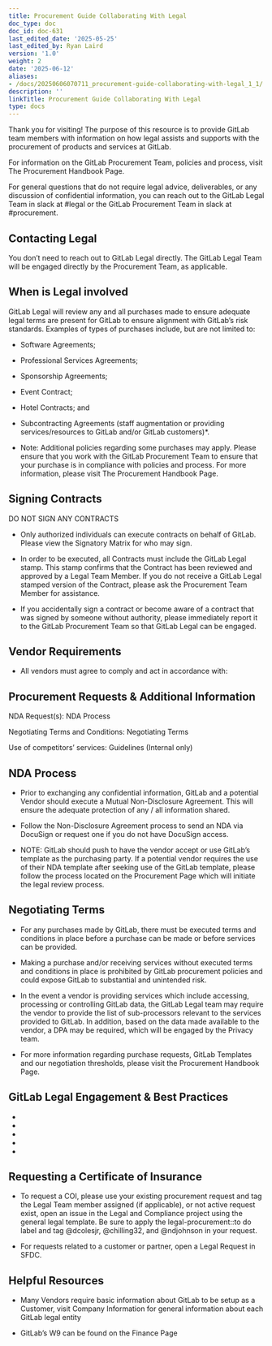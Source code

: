 ```yaml
---
title: Procurement Guide Collaborating With Legal
doc_type: doc
doc_id: doc-631
last_edited_date: '2025-05-25'
last_edited_by: Ryan Laird
version: '1.0'
weight: 2
date: '2025-06-12'
aliases:
- /docs/20250606070711_procurement-guide-collaborating-with-legal_1_1/
description: ''
linkTitle: Procurement Guide Collaborating With Legal
type: docs
---
```


<!-- Unsupported block type: image -->

Thank you for visiting! The purpose of this resource is to provide GitLab team members with information on how legal assists and supports with the procurement of products and services at GitLab.

For information on the GitLab Procurement Team, policies and process, visit The Procurement Handbook Page.

For general questions that do not require legal advice, deliverables, or any discussion of confidential information, you can reach out to the GitLab Legal Team in slack at #legal or the GitLab Procurement Team in slack at #procurement.

## Contacting Legal

You don’t need to reach out to GitLab Legal directly. The GitLab Legal Team will be engaged directly by the Procurement Team, as applicable.

## When is Legal involved

GitLab Legal will review any and all purchases made to ensure adequate legal terms are present for GitLab to ensure alignment with GitLab’s risk standards. Examples of types of purchases include, but are not limited to:

- Software Agreements;

- Professional Services Agreements;

- Sponsorship Agreements;

- Event Contract;

- Hotel Contracts; and

- Subcontracting Agreements (staff augmentation or providing services/resources to GitLab and/or GitLab customers)*.

- Note: Additional policies regarding some purchases may apply. Please ensure that you work with the GitLab Procurement Team to ensure that your purchase is in compliance with policies and process. For more information, please visit The Procurement Handbook Page.

## Signing Contracts

DO NOT SIGN ANY CONTRACTS

- Only authorized individuals can execute contracts on behalf of GitLab. Please view the Signatory Matrix for who may sign.

- In order to be executed, all Contracts must include the GitLab Legal stamp. This stamp confirms that the Contract has been reviewed and approved by a Legal Team Member. If you do not receive a GitLab Legal stamped version of the Contract, please ask the Procurement Team Member for assistance.

- If you accidentally sign a contract or become aware of a contract that was signed by someone without authority, please immediately report it to the GitLab Procurement Team so that GitLab Legal can be engaged.

## Vendor Requirements

- All vendors must agree to comply and act in accordance with: 

## Procurement Requests & Additional Information

NDA Request(s): NDA Process

Negotiating Terms and Conditions: Negotiating Terms

Use of competitors’ services: Guidelines (Internal only)

## NDA Process

- Prior to exchanging any confidential information, GitLab and a potential Vendor should execute a Mutual Non-Disclosure Agreement. This will ensure the adequate protection of any / all information shared.

- Follow the Non-Disclosure Agreement process to send an NDA via DocuSign or request one if you do not have DocuSign access.

- NOTE: GitLab should push to have the vendor accept or use GitLab’s template as the purchasing party. If a potential vendor requires the use of their NDA template after seeking use of the GitLab template, please follow the process located on the Procurement Page which will initiate the legal review process.

## Negotiating Terms

- For any purchases made by GitLab, there must be executed terms and conditions in place before a purchase can be made or before services can be provided.

- Making a purchase and/or receiving services without executed terms and conditions in place is prohibited by GitLab procurement policies and could expose GitLab to substantial and unintended risk.

- In the event a vendor is providing services which include accessing, processing or controlling GitLab data, the GitLab Legal team may require the vendor to provide the list of sub-processors relevant to the services provided to GitLab. In addition, based on the data made available to the vendor, a DPA may be required, which will be engaged by the Privacy team.

- For more information regarding purchase requests, GitLab Templates and our negotiation thresholds, please visit the Procurement Handbook Page.

## GitLab Legal Engagement & Best Practices

- 

- 

-  

- 

- 

## Requesting a Certificate of Insurance

- To request a COI, please use your existing procurement request and tag the Legal Team member assigned (if applicable), or not active request exist, open an issue in the Legal and Compliance project using the general legal template. Be sure to apply the legal-procurement::to do label and tag @dcolesjr, @chilling32, and @ndjohnson in your request.

- For requests related to a customer or partner, open a Legal Request in SFDC.

## Helpful Resources

- Many Vendors require basic information about GitLab to be setup as a Customer, visit Company Information for general information about each GitLab legal entity

- GitLab’s W9 can be found on the Finance Page
